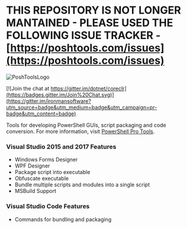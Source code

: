 # THIS REPOSITORY IS NOT LONGER MANTAINED - PLEASE USED THE FOLLOWING ISSUE TRACKER - [https://poshtools.com/issues](https://poshtools.com/issues)

![PoshToolsLogo](https://poshtools.com/wp-content/uploads/2017/04/PoshToolsLogo-2.png)

[![Join the chat at https://gitter.im/dotnet/coreclr](https://badges.gitter.im/Join%20Chat.svg)](https://gitter.im/ironmansoftware?utm_source=badge&utm_medium=badge&utm_campaign=pr-badge&utm_content=badge)

Tools for developing PowerShell GUIs, script packaging and code conversion. For more information, visit [PowerShell Pro Tools](https://poshtools.com/powershell-pro-tools-for-visual-studio/). 

### Visual Studio 2015 and 2017 Features
- Windows Forms Designer 
- WPF Designer
- Package script into executable
- Obfuscate executable
- Bundle multiple scripts and modules into a single script
- MSBuild Support

### Visual Studio Code Features
- Commands for bundling and packaging
